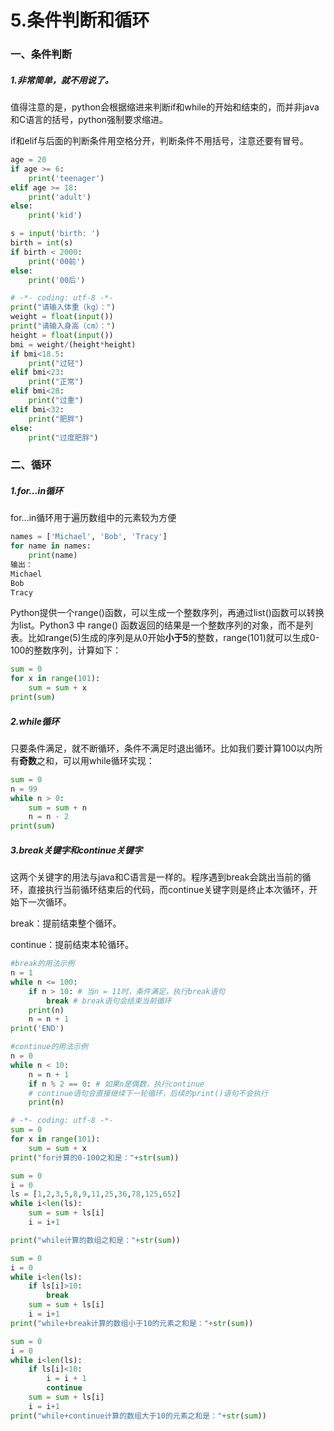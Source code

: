 # 5.条件判断和循环

### 一、条件判断

##### 1.非常简单，就不用说了。

值得注意的是，python会根据缩进来判断if和while的开始和结束的，而并非java和C语言的括号，python强制要求缩进。

if和elif与后面的判断条件用空格分开，判断条件不用括号，注意还要有冒号。

```py
age = 20
if age >= 6:
    print('teenager')
elif age >= 18:
    print('adult')
else:
    print('kid')

s = input('birth: ')
birth = int(s)
if birth < 2000:
    print('00前')
else:
    print('00后')
```

```py
# -*- coding: utf-8 -*-
print("请输入体重（kg）：")
weight = float(input())
print("请输入身高（cm）：")
height = float(input())
bmi = weight/(height*height)
if bmi<18.5:
    print("过轻")
elif bmi<23:
    print("正常")
elif bmi<28:
    print("过重")
elif bmi<32:
    print("肥胖")
else:
    print("过度肥胖")
```

### 二、循环

##### 1.for...in循环

for...in循环用于遍历数组中的元素较为方便

```py
names = ['Michael', 'Bob', 'Tracy']
for name in names:
    print(name)
输出：
Michael
Bob
Tracy
```

Python提供一个range\(\)函数，可以生成一个整数序列，再通过list\(\)函数可以转换为list。Python3 中 range\(\) 函数返回的结果是一个整数序列的对象，而不是列表。比如range\(5\)生成的序列是从0开始**小于5**的整数，range\(101\)就可以生成0-100的整数序列，计算如下：

```py
sum = 0
for x in range(101):
    sum = sum + x
print(sum)
```

##### 2.while循环

只要条件满足，就不断循环，条件不满足时退出循环。比如我们要计算100以内所有**奇数**之和，可以用while循环实现：

```py
sum = 0
n = 99
while n > 0:
    sum = sum + n
    n = n - 2
print(sum)
```

##### 3.break关键字和continue关键字

这两个关键字的用法与java和C语言是一样的。程序遇到break会跳出当前的循环，直接执行当前循环结束后的代码，而continue关键字则是终止本次循环，开始下一次循环。

break：提前结束整个循环。

continue：提前结束本轮循环。

```py
#break的用法示例
n = 1
while n <= 100:
    if n > 10: # 当n = 11时，条件满足，执行break语句
        break # break语句会结束当前循环
    print(n)
    n = n + 1
print('END')

#continue的用法示例
n = 0
while n < 10:
    n = n + 1
    if n % 2 == 0: # 如果n是偶数，执行continue
    # continue语句会直接继续下一轮循环，后续的print()语句不会执行
    print(n)
```

```py
# -*- coding: utf-8 -*-
sum = 0
for x in range(101):    
    sum = sum + x
print("for计算的0-100之和是："+str(sum))

sum = 0
i = 0
ls = [1,2,3,5,8,9,11,25,36,78,125,652]
while i<len(ls):
    sum = sum + ls[i]
    i = i+1

print("while计算的数组之和是："+str(sum))

sum = 0
i = 0
while i<len(ls):
    if ls[i]>10:
        break
    sum = sum + ls[i]
    i = i+1
print("while+break计算的数组小于10的元素之和是："+str(sum))

sum = 0
i = 0
while i<len(ls):
    if ls[i]<10:
        i = i + 1
        continue
    sum = sum + ls[i]
    i = i+1
print("while+continue计算的数组大于10的元素之和是："+str(sum))
```



